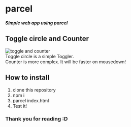 # parcel
***Simple web app using parcel***

## Toggle circle and Counter  
![toggle and counter](https://user-images.githubusercontent.com/43270441/87637280-ef20d580-c77c-11ea-9083-daed0bfbd816.jpg)   
Toggle circle is a simple Toggler.  
Counter is more complex. It will be faster on mousedown!

## How to install
1. clone this repository
2. npm i
3. parcel index.html
4. Test it!

### Thank you for reading :D
